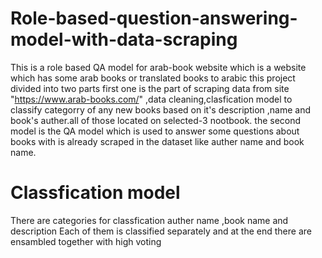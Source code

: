# Role-based-question-answering-model-with-data-scraping
This is a role based QA model for arab-book website which is a website which has some arab books or translated books to arabic 
this project divided into two parts first one is the part of scraping data from site "https://www.arab-books.com/" ,data cleaning,clasfication model to classify categorry of any new books 
based on it's description ,name and book's auther.all of those located on selected-3 nootbook.
the second model is the QA model which is used to answer some questions about books with is already scraped in the dataset like auther name and book name.
# Classfication model
There are categories for classfication auther name ,book name and description Each of them is classified separately and at the end there are ensambled together with high voting 
